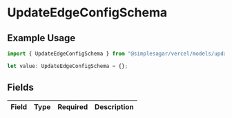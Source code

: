 # UpdateEdgeConfigSchema

## Example Usage

```typescript
import { UpdateEdgeConfigSchema } from "@simplesagar/vercel/models/updateedgeconfigop.js";

let value: UpdateEdgeConfigSchema = {};
```

## Fields

| Field       | Type        | Required    | Description |
| ----------- | ----------- | ----------- | ----------- |
